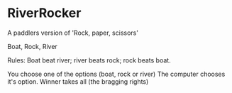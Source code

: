 # RiverRocker
A paddlers version of 'Rock, paper, scissors'

Boat, Rock, River 

Rules:
Boat beat river;
river beats rock;
rock beats boat.

You choose one of the options (boat, rock or river) 
The computer chooses it's option.
Winner takes all (the bragging rights)

